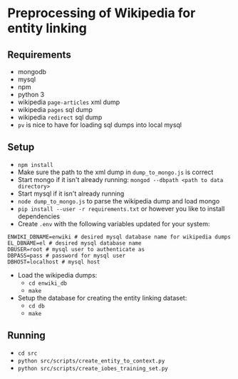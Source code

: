 # Preprocessing of Wikipedia for entity linking
## Requirements
- mongodb
- mysql
- npm
- python 3
- wikipedia `page-articles` xml dump
- wikipedia `pages` sql dump
- wikipedia `redirect` sql dump
- `pv` is nice to have for loading sql dumps into local mysql

## Setup
- `npm install`
- Make sure the path to the xml dump in `dump_to_mongo.js` is correct
- Start mongo if it isn't already running: `mongod --dbpath <path to data directory>`
- Start mysql if it isn't already running
- `node dump_to_mongo.js` to parse the wikipedia dump and load mongo
- `pip install --user -r requirements.txt` or however you like to install dependencies
- Create `.env` with the following variables updated for your system:
``` shell
ENWIKI_DBNAME=enwiki # desired mysql database name for wikipedia dumps
EL_DBNAME=el # desired mysql database name
DBUSER=root # mysql user to authenticate as
DBPASS=pass # password for mysql user
DBHOST=localhost # mysql host
```
- Load the wikipedia dumps:
  - `cd enwiki_db`
  - `make`
- Setup the database for creating the entity linking dataset:
  - `cd db`
  - `make`

## Running
- `cd src`
- `python src/scripts/create_entity_to_context.py`
- `python src/scripts/create_iobes_training_set.py`
